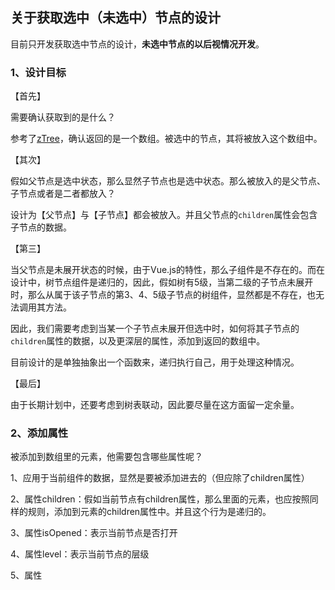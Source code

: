 <h2>关于获取选中（未选中）节点的设计</h2>

目前只开发获取选中节点的设计，**未选中节点的以后视情况开发**。

<h3>1、设计目标</h3>

【首先】

需要确认获取到的是什么？

参考了[zTree](https://github.com/zTree/zTree_v3)，确认返回的是一个数组。被选中的节点，其将被放入这个数组中。

【其次】

假如父节点是选中状态，那么显然子节点也是选中状态。那么被放入的是父节点、子节点或者是二者都放入？

设计为【父节点】与【子节点】都会被放入。并且父节点的``children``属性会包含子节点的数据。

【第三】

当父节点是未展开状态的时候，由于Vue.js的特性，那么子组件是不存在的。而在设计中，树节点组件是递归的，因此，假如树有5级，当第二级的子节点未展开时，那么从属于该子节点的第3、4、5级子节点的树组件，显然都是不存在，也无法调用其方法。

因此，我们需要考虑到当某一个子节点未展开但选中时，如何将其子节点的``children``属性的数据，以及更深层的属性，添加到返回的数组中。

目前设计的是单独抽象出一个函数来，递归执行自己，用于处理这种情况。

【最后】

由于长期计划中，还要考虑到树表联动，因此要尽量在这方面留一定余量。

<h3>2、添加属性</h3>

被添加到数组里的元素，他需要包含哪些属性呢？

1、应用于当前组件的数据，显然是要被添加进去的（但应除了children属性）

2、属性children：假如当前节点有children属性，那么里面的元素，也应按照同样的规则，添加到元素的children属性中。并且这个行为是递归的。

3、属性isOpened：表示当前节点是否打开

4、属性level：表示当前节点的层级

5、属性